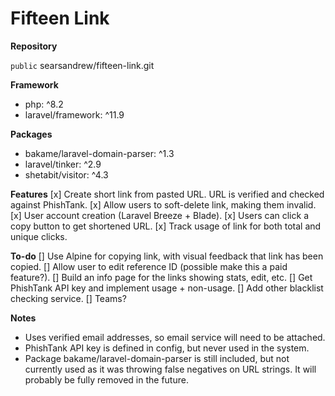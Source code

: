 # Fifteen Link

**Repository**

`public` searsandrew/fifteen-link.git

**Framework**
* php: ^8.2
* laravel/framework: ^11.9

**Packages**
* bakame/laravel-domain-parser: ^1.3
* laravel/tinker: ^2.9
* shetabit/visitor: ^4.3

**Features**
[x] Create short link from pasted URL. URL is verified and checked against PhishTank.
[x] Allow users to soft-delete link, making them invalid.
[x] User account creation (Laravel Breeze + Blade).
[x] Users can click a copy button to get shortened URL.
[x] Track usage of link for both total and unique clicks.

**To-do**
[] Use Alpine for copying link, with visual feedback that link has been copied.
[] Allow user to edit reference ID (possible make this a paid feature?).
[] Build an info page for the links showing stats, edit, etc.
[] Get PhishTank API key and implement usage + non-usage.
[] Add other blacklist checking service.
[] Teams?

**Notes**
* Uses verified email addresses, so email service will need to be attached.
* PhishTank API key is defined in config, but never used in the system.
* Package bakame/laravel-domain-parser is still included, but not currently used as it was throwing false negatives on URL strings. It will probably be fully removed in the future.
